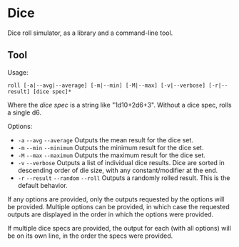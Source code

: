 # Dice

Dice roll simulator, as a library and a command-line tool.

## Tool

Usage:

	roll [-a|--avg|--average] [-m|--min] [-M|--max] [-v|--verbose] [-r|--result] [dice spec]*

Where the *dice spec* is a string like "1d10+2d6+3". Without a dice spec, rolls
a single d6.

Options:

* `-a` `--avg` `--average`
  Outputs the mean result for the dice set.
* `-m` `--min` `--minimum`
  Outputs the minimum result for the dice set.
* `-M` `--max` `--maximum`
  Outputs the maximum result for the dice set.
* `-v` `--verbose`
  Outputs a list of individual dice results. Dice are sorted in descending
  order of die size, with any constant/modifier at the end.
* `-r` `--result` `--random` `--roll`
  Outputs a randomly rolled result. This is the default behavior.

If any options are provided, only the outputs requested by the options will be
provided. Multiple options can be provided, in which case the requested outputs
are displayed in the order in which the options were provided.

If multiple dice specs are provided, the output for each (with all options) will
be on its own line, in the order the specs were provided.